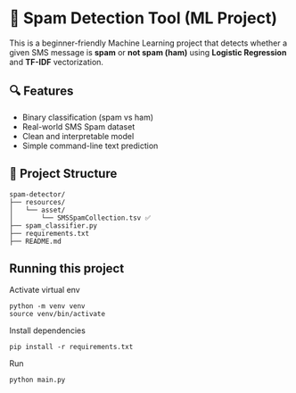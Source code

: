# 📧 Spam Detection Tool (ML Project)

This is a beginner-friendly Machine Learning project that detects whether a given SMS message is **spam** or **not spam (ham)** using **Logistic Regression** and **TF-IDF** vectorization.

## 🔍 Features
- Binary classification (spam vs ham)
- Real-world SMS Spam dataset
- Clean and interpretable model
- Simple command-line text prediction

## 📁 Project Structure

```
spam-detector/
├── resources/
│   └── asset/
│       └── SMSSpamCollection.tsv ✅
├── spam_classifier.py
├── requirements.txt
├── README.md
```

## Running this project

Activate virtual env 

```
python -m venv venv
source venv/bin/activate 
```

Install dependencies

```
pip install -r requirements.txt
```

Run
```
python main.py
```